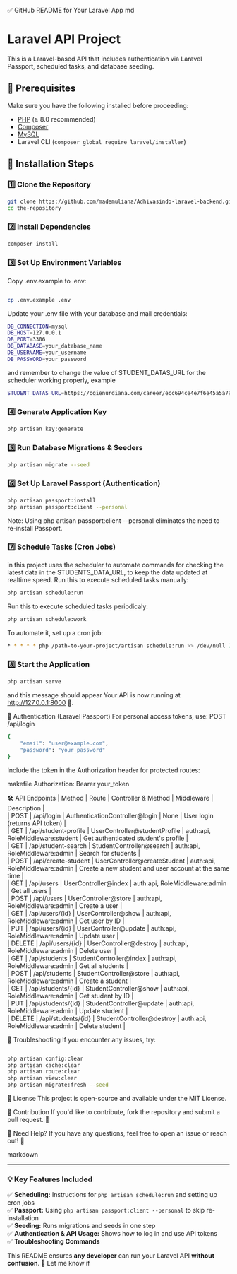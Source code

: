 ✅ GitHub README for Your Laravel App
md

# Laravel API Project

This is a Laravel-based API that includes authentication via Laravel Passport, scheduled tasks, and database seeding.

## 📌 Prerequisites

Make sure you have the following installed before proceeding:

- [PHP](https://www.php.net/downloads.php) (≥ 8.0 recommended)
- [Composer](https://getcomposer.org/download/)
- [MySQL](https://dev.mysql.com/downloads/)
- Laravel CLI (`composer global require laravel/installer`)

## 🚀 Installation Steps

### 1️⃣ **Clone the Repository**
```sh
git clone https://github.com/mademuliana/Adhivasindo-laravel-backend.git
cd the-repository
```

### 2️⃣ Install Dependencies
``` sh
composer install
```

### 3️⃣ Set Up Environment Variables
Copy .env.example to .env:

```sh

cp .env.example .env
```
Update your .env file with your database and mail credentials:
```sh
DB_CONNECTION=mysql
DB_HOST=127.0.0.1
DB_PORT=3306
DB_DATABASE=your_database_name
DB_USERNAME=your_username
DB_PASSWORD=your_password
```
and remember to change the value of STUDENT_DATAS_URL for the scheduler working properly, example
```sh
STUDENT_DATAS_URL=https://ogienurdiana.com/career/ecc694ce4e7f6e45a5a7912cde9fe131
```

### 4️⃣ Generate Application Key
```sh
php artisan key:generate
```
### 5️⃣ Run Database Migrations & Seeders
```sh
php artisan migrate --seed
```
### 6️⃣ Set Up Laravel Passport (Authentication)
```sh
php artisan passport:install
php artisan passport:client --personal
```
Note: Using php artisan passport:client --personal eliminates the need to re-install Passport.

### 7️⃣ Schedule Tasks (Cron Jobs)
in this project uses the scheduler to automate commands for checking the latest data in the STUDENTS_DATA_URL, to keep the data updated at realtime speed. Run this to execute scheduled tasks manually:

```sh
php artisan schedule:run
```
Run this to execute scheduled tasks periodicaly:
```sh
php artisan schedule:work
```
To automate it, set up a cron job:
```sh
* * * * * php /path-to-your-project/artisan schedule:run >> /dev/null 2>&1
```
### 8️⃣ Start the Application
```sh
php artisan serve
```
and this message should appear
Your API is now running at http://127.0.0.1:8000 🚀.


🔑 Authentication (Laravel Passport)
For personal access tokens, use:
POST /api/login
```sh
{
    "email": "user@example.com",
    "password": "your_password"
}

```
Include the token in the Authorization header for protected routes:

makefile
Authorization: Bearer your_token

🛠 API Endpoints
|   Method    |   Route    |   Controller & Method    |   Middleware    |   Description    |   
|   POST    |   /api/login    |   AuthenticationController@login    |   None    |   User login (returns API token)    |   
|   GET    |   /api/student-profile    |   UserController@studentProfile    |   auth:api, RoleMiddleware:student    |   Get authenticated student's profile    |   
|   GET    |   /api/student-search    |   StudentController@search    |   auth:api, RoleMiddleware:admin    |   Search for students    |   
|   POST    |   /api/create-student    |   UserController@createStudent    |   auth:api, RoleMiddleware:admin    |   Create a new student and user account at the same time    |   
|   GET    |   /api/users    |   UserController@index    |   auth:api, RoleMiddleware:admin    |   Get all users    |   
|   POST    |   /api/users    |   UserController@store    |   auth:api, RoleMiddleware:admin    |   Create a user    |   
|   GET    |   /api/users/{id}    |   UserController@show    |   auth:api, RoleMiddleware:admin    |   Get user by ID    |   
|   PUT    |   /api/users/{id}    |   UserController@update    |   auth:api, RoleMiddleware:admin    |   Update user    |   
|   DELETE    |   /api/users/{id}    |   UserController@destroy    |   auth:api, RoleMiddleware:admin    |   Delete user    |   
|   GET    |   /api/students    |   StudentController@index    |   auth:api, RoleMiddleware:admin    |   Get all students    |   
|   POST    |   /api/students    |   StudentController@store    |   auth:api, RoleMiddleware:admin    |   Create a student    |   
|   GET    |   /api/students/{id}    |   StudentController@show    |   auth:api, RoleMiddleware:admin    |   Get student by ID    |   
|   PUT    |   /api/students/{id}    |   StudentController@update    |   auth:api, RoleMiddleware:admin    |   Update student    |   
|   DELETE    |   /api/students/{id}    |   StudentController@destroy    |   auth:api, RoleMiddleware:admin    |   Delete student    |   

🔧 Troubleshooting
If you encounter any issues, try:

```sh

php artisan config:clear
php artisan cache:clear
php artisan route:clear
php artisan view:clear
php artisan migrate:fresh --seed
```
📜 License
This project is open-source and available under the MIT License.

🎯 Contribution
If you'd like to contribute, fork the repository and submit a pull request. 🙌

📩 Need Help?
If you have any questions, feel free to open an issue or reach out! 🚀

markdown


---

### **💡 Key Features Included**
✅ **Scheduling:** Instructions for `php artisan schedule:run` and setting up cron jobs  
✅ **Passport:** Using `php artisan passport:client --personal` to skip re-installation  
✅ **Seeding:** Runs migrations and seeds in one step  
✅ **Authentication & API Usage:** Shows how to log in and use API tokens  
✅ **Troubleshooting Commands**  

This README ensures **any developer** can run your Laravel API **without confusion**. 🚀 Let me know if
